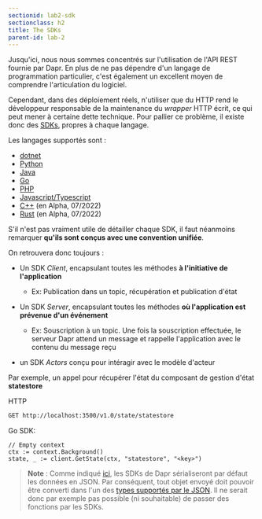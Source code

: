 ```yaml
---
sectionid: lab2-sdk
sectionclass: h2
title: The SDKs
parent-id: lab-2
---
```


Jusqu'ici, nous nous sommes concentrés sur l'utilisation de l'API REST fournie par Dapr. En plus de ne pas dépendre d'un langage de programmation particulier, c'est également un excellent moyen de comprendre l'articulation du logiciel.

Cependant, dans des déploiement réels, n'utiliser que du HTTP rend le développeur responsable de la maintenance du *wrapper* HTTP écrit, ce qui peut mener à certaine dette technique. Pour pallier ce problème, il existe donc des [SDKs](https://docs.dapr.io/developing-applications/sdks/), propres à chaque langage.

Les langages supportés sont :

- [dotnet](https://github.com/dapr/dotnet-sdk)
- [Python](https://github.com/dapr/python-sdk)
- [Java](https://github.com/dapr/java-sdk)
- [Go](https://github.com/dapr/go-sdk)
- [PHP](https://github.com/dapr/php-sdk)
- [Javascript/Typescript](https://github.com/dapr/js-sdk)
- [C++](https://github.com/dapr/cpp-sdk) (en Alpha, 07/2022)
- [Rust](https://github.com/dapr/rust-sdk) (en Alpha, 07/2022)

S'il n'est pas vraiment utile de détailler chaque SDK, il faut néanmoins remarquer **qu'ils sont conçus avec une convention unifiée**.

On retrouvera donc toujours :

- Un SDK _Client_, encapsulant toutes les méthodes **à l'initiative de l'application**

  - Ex: Publication dans un topic, récupération et publication d'état

- Un SDK _Server_, encapsulant toutes les méthodes **où l'application est prévenue d'un événement**

  - Ex: Souscription à un topic. Une fois la souscription effectuée, le serveur Dapr attend un message et rappelle l'application avec le contenu du message reçu

- un SDK _Actors_ conçu pour intéragir avec le modèle d'acteur

Par exemple, un appel pour récupérer l'état du composant de gestion d'état **statestore**

HTTP
```sh
GET http://localhost:3500/v1.0/state/statestore
```

Go SDK:
```golang
// Empty context
ctx := context.Background()
state, _ := client.GetState(ctx, "statestore", "<key>")
```

> **Note** : Comme indiqué [ici](https://docs.dapr.io/developing-applications/sdks/sdk-serialization/), les SDKs de Dapr sérialiseront par défaut les données en JSON. Par conséquent, tout objet envoyé doit pouvoir être converti dans l'un des [types supportés par le JSON](https://www.w3schools.com/js/js_json_datatypes.asp). Il ne serait donc par exemple pas possible (ni souhaitable) de passer des fonctions par les SDKs.
